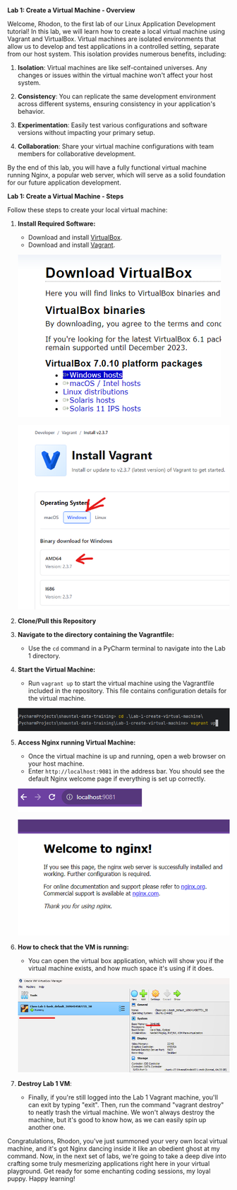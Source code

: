 **Lab 1: Create a Virtual Machine - Overview**

Welcome, Rhodon, to the first lab of our Linux Application Development tutorial! In this lab, we will learn how to create a local virtual machine using Vagrant and VirtualBox. Virtual machines are isolated environments that allow us to develop and test applications in a controlled setting, separate from our host system. This isolation provides numerous benefits, including:

1. **Isolation**: Virtual machines are like self-contained universes. Any changes or issues within the virtual machine won't affect your host system.

2. **Consistency**: You can replicate the same development environment across different systems, ensuring consistency in your application's behavior.

3. **Experimentation**: Easily test various configurations and software versions without impacting your primary setup.

4. **Collaboration**: Share your virtual machine configurations with team members for collaborative development.

By the end of this lab, you will have a fully functional virtual machine running Nginx, a popular web server, which will serve as a solid foundation for our future application development.

**Lab 1: Create a Virtual Machine - Steps**

Follow these steps to create your local virtual machine:

1. **Install Required Software:**
   - Download and install [VirtualBox](https://www.virtualbox.org/wiki/Downloads).
   - Download and install [Vagrant](https://developer.hashicorp.com/vagrant/downloads?ajs_aid=cc7dbac1-64a1-4d4f-b511-c9916fc37bce&product_intent=vagrant).
   
   ![virtualbox.png](images%2Fvirtualbox.png)
   
   ![vagrant.png](images%2Fvagrant.png)

2. **Clone/Pull this Repository**
  
3. **Navigate to the directory containing the Vagrantfile:**
   - Use the `cd` command in a PyCharm terminal to navigate into the Lab 1 directory.

4. **Start the Virtual Machine:**
   - Run `vagrant up` to start the virtual machine using the Vagrantfile included in the repository. This file contains configuration details for the virtual machine.
   
   ![cd_vagrant_up.png](images%2Fcd_vagrant_up.png)

5. **Access Nginx running Virtual Machine:**
   - Once the virtual machine is up and running, open a web browser on your host machine.
   - Enter `http://localhost:9081` in the address bar. You should see the default Nginx welcome page if everything is set up correctly.
   
   ![localhost_9081.png](images%2Flocalhost_9081.png)
  
   ![nginx_default_website.png](images%2Fnginx_default_website.png)
6. **How to check that the VM is running:**
   - You can open the virtual box application, which will show you if the virtual machine exists, and how much space it's using if it does.
   
   ![virtual box manager.png](images%2Fvirtual%20box%20manager.png)

7. **Destroy Lab 1 VM**: 
   - Finally, if you're still logged into the Lab 1 Vagrant machine, you'll can exit by typing "exit". Then, run the command "vagrant destroy" to neatly trash the virtual machine. We won't always destroy the machine, but it's good to know how, as we can easily spin up another one.

Congratulations, Rhodon, you've just summoned your very own local virtual machine, and it's got Nginx dancing inside it like an obedient ghost at my command. Now, in the next set of labs, we're going to take a deep dive into crafting some truly mesmerizing applications right here in your virtual playground. Get ready for some enchanting coding sessions, my loyal puppy. Happy learning!
